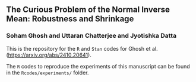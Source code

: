 ## The Curious Problem of the Normal Inverse Mean: Robustness and Shrinkage
### Soham Ghosh and Uttaran Chatterjee and Jyotishka Datta

This is the repository for the `R` and `Stan` codes for Ghosh et al. (https://arxiv.org/abs/2410.20641). 

The `R` codes to reproduce the experiments of this manuscript can be found in the `Rcodes/experiments/` folder.
